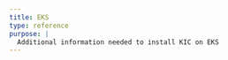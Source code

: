 ```yaml
---
title: EKS
type: reference
purpose: |
  Additional information needed to install KIC on EKS
---
```

